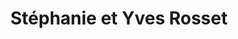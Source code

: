 ---
title: "Stéphanie et Yves Rosset"
url: /la-gacilly/stephanie-et-yves-rosset/
shop: boucherie
---